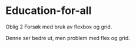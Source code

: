 # Education-for-all
Oblig 2
Forsøk med bruk av flexbox og grid. 

Denne ser bedre ut, men problem med flex og grid. 
